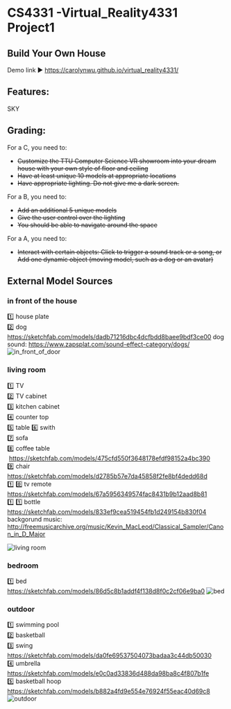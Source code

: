 # CS4331 -Virtual_Reality4331 Project1

## Build Your Own House


Demo link :arrow_forward: https://carolynwu.github.io/virtual_reality4331/

## Features:
SKY



## **Grading:**  
For a C, you need to:
* ~~Customize the TTU Computer Science VR showroom into your dream house with your own style of floor and ceiling~~
* ~~Have at least unique 10 models at appropriate locations~~
* ~~Have appropriate lighting. Do not give me a dark screen.~~

For a B, you need to:
* ~~Add an additional 5 unique models~~
* ~~Give the user control over the lighting~~
* ~~You should be able to navigate around the space~~

For a A, you need to:
* ~~Interact with certain objects: Click to trigger a sound track or a song, or
Add one dynamic object (moving model, such as a dog or an avatar)~~


## **External Model Sources**
### **in front of the house**
:one: house plate  
:two: dog  https://sketchfab.com/models/dadb71216dbc4dcfbdd8baee9bdf3ce00 
dog sound: https://www.zapsplat.com/sound-effect-category/dogs/
![in_front_of_door](https://user-images.githubusercontent.com/22507322/36346696-ee6e9a20-1408-11e8-9316-86404e9e804e.PNG)

### **living room**
:one: TV    
:two: TV cabinet    
:three: kitchen cabinet   
:four: counter top   
:five: table 
:six: swith  
:seven: sofa  
:eight: coffee table  https://sketchfab.com/models/475cfd550f3648178efdf98152a4bc390  
:nine: chair https://sketchfab.com/models/d2785b57e7da45858f2fe8bf4dedd68d     
:one: :zero: tv remote https://sketchfab.com/models/67a5956349574fac8431b9b12aad8b81    
:one: :one: bottle https://sketchfab.com/models/833ef9cea519454fb1d249154b830f04    
backgorund music: http://freemusicarchive.org/music/Kevin_MacLeod/Classical_Sampler/Canon_in_D_Major

![living room](https://user-images.githubusercontent.com/22507322/36346795-e4d8e120-140b-11e8-986d-cdaab7afc6aa.PNG)


### **bedroom**
:one: bed  https://sketchfab.com/models/86d5c8b1addf4f138d8f0c2cf06e9ba0 
![bed](https://user-images.githubusercontent.com/22507322/36346802-0f9d1bb0-140c-11e8-886a-7020fbdf355e.PNG)


### **outdoor**
:one: swimming pool  
:two: basketball   
:three: swing  https://sketchfab.com/models/da0fe69537504073badaa3c44db50030   
:four: umbrella  https://sketchfab.com/models/e0c0ad33836d488da98ba8c4f807b1fe      
:five: basketball hoop  https://sketchfab.com/models/b882a4fd9e554e76924f55eac40d69c8 
![outdoor](https://user-images.githubusercontent.com/22507322/36346805-2228bd98-140c-11e8-8de7-82903389292e.PNG)



